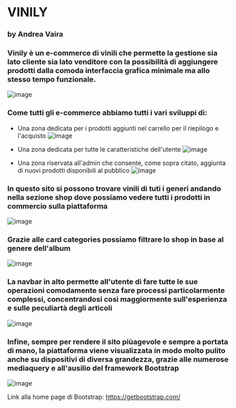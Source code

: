 # VINILY
### by Andrea Vaira

### Vinily è un e-commerce di vinili che permette la gestione sia lato cliente sia lato venditore con la possibilità di aggiungere prodotti dalla comoda interfaccia grafica minimale ma allo stesso tempo funzionale.
![image](https://user-images.githubusercontent.com/72964134/170368924-6625ed3c-a1bb-47b1-a28c-b1257cd18289.png)

### Come tutti gli e-commerce abbiamo tutti i vari sviluppi di:
- Una zona dedicata per i prodotti aggiunti nel carrello per il riepilogo e l'acquisto
 ![image](https://user-images.githubusercontent.com/72964134/170369019-7c2ab599-55ed-4a05-b03d-21bec1a066a2.png)

- Una zona dedicata per tutte le caratteristiche dell'utente
 ![image](https://user-images.githubusercontent.com/72964134/170369147-891cadc9-bce8-4632-8fbf-bfe5cc63a6cc.png)

- Una zona riservata all'admin che consente, come sopra citato, aggiunta di nuovi prodotti disponibili al pubblico
 ![image](https://user-images.githubusercontent.com/72964134/170369219-3c430340-aac8-4520-8b57-ca5722f47e8b.png)

### In questo sito si possono trovare vinili di tuti i generi andando nella sezione shop dove possiamo vedere tutti i prodotti in commercio sulla piattaforma
![image](https://user-images.githubusercontent.com/72964134/170369476-1cb8d214-c681-41a3-88b7-0093eb4b03a0.png)

### Grazie alle card categories possiamo filtrare lo shop in base al genere dell'album
![image](https://user-images.githubusercontent.com/72964134/170369655-b43d59ce-0bfc-40cf-b518-8d2bb6a298c4.png)

### La navbar in alto permette all'utente di fare tutte le sue operazioni comodamente senza fare processi particolarmente complessi, concentrandosi così maggiormente sull'esperienza e sulle peculiartà degli articoli
![image](https://user-images.githubusercontent.com/72964134/170369989-bf2ea103-31a7-4399-b96a-76ad71ee2f3c.png)

### Infine, sempre per rendere il sito piùagevole e sempre a portata di mano, la piattaforma viene visualizzata in modo molto pulito anche su dispositivi di diversa grandezza, grazie alle numerose mediaquery e all'ausilio del framework Bootstrap
![image](https://user-images.githubusercontent.com/72964134/170370434-16cabcc8-9877-4d2b-9ada-26ccf9a2b901.png)

Link alla home page di Bootstrap: https://getbootstrap.com/